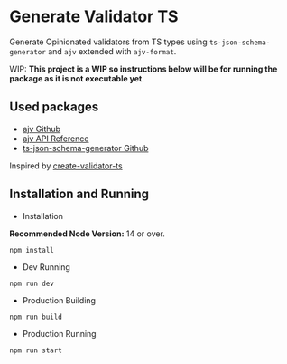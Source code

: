 # Generate Validator TS

Generate Opinionated validators from TS types using `ts-json-schema-generator` and `ajv` extended with `ajv-format`.

WIP: **This project is a WIP so instructions below will be for running the package as it is not executable yet**.

## Used packages

- [ajv Github](https://github.com/ajv-validator/ajv)
- [ajv API Reference](https://ajv.js.org/api.html)
- [ts-json-schema-generator Github](https://github.com/vega/ts-json-schema-generator)

Inspired by [create-validator-ts](https://github.com/azu/create-validator-ts)

## Installation and Running

- Installation

**Recommended Node Version:** 14 or over.

```
npm install
```

- Dev Running

```
npm run dev
```

- Production Building

```
npm run build
```

- Production Running

```
npm run start
```
